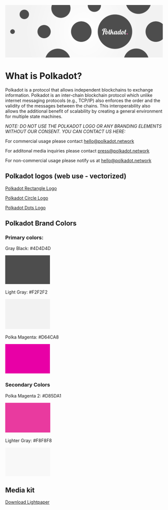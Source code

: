 ![Banner](https://github.com/mariapaulaweb3/Polkadot_Brand_Assets/blob/master/Banners/polka_Twitter_banner_1500x500.png) 

# What is Polkadot? 

Polkadot is a protocol that allows independent blockchains to exchange information. Polkadot is an inter-chain blockchain protocol which unlike internet messaging protocols (e.g., TCP/IP) also enforces the order and the validity of the messages between the chains. This interoperability also allows the additional benefit of scalability by creating a general environment for multiple state machines.  

*NOTE: DO NOT USE THE POLKADOT LOGO OR ANY BRANDING ELEMENTS WITHOUT OUR CONSENT. YOU CAN CONTACT US HERE:*

For commercial usage please contact <a href="mailto:hello@polkadot.network ">hello@polkadot.network</a>

For additonal media inquiries please contact <a href="mailto:press@polkadot.network ">press@polkadot.network</a>

For non-commercial usage please notify us at <a href="mailto:hello@polkadot.network ">hello@polkadot.network</a>



## Polkadot logos (web use - vectorized) 


<a href="https://github.com/mariapaulaweb3/Polkadot_Brand_Assets/blob/master/Branding%20elements/Logos/Polka_Rectangle_Logo.eps">Polkadot Rectangle Logo</a>

<a href="https://github.com/mariapaulaweb3/Polkadot_Brand_Assets/blob/master/Branding%20elements/Logos/Polka_Circle_Logo.eps">Polkadot Circle Logo</a>


<a href="https://github.com/mariapaulaweb3/Polkadot_Brand_Assets/blob/master/Branding%20elements/Logos/Polka_Circle_Logo.eps">Polkadot Dots Logo</a>


## Polkadot Brand Colors


### Primary colors: 

Gray Black: #4D4D4D

![Gray Black](https://github.com/mariapaulaweb3/Polkadot_Brand_Assets/blob/master/Branding%20elements/colors/Black_Gray_Primary.jpg) 

Light Gray: #F2F2F2

![Light Gray](https://github.com/mariapaulaweb3/Polkadot_Brand_Assets/blob/master/Branding%20elements/colors/Light_Gray_Primary.jpg) 

Polka Magenta: #D64CA8

![Polka Magenta](https://github.com/mariapaulaweb3/Polkadot_Brand_Assets/blob/master/Branding%20elements/colors/Polka_Magenta_Primary.jpg)



### Secondary Colors

Polka Magenta 2: #D85DA1

![Polka Magenta 2](https://github.com/mariapaulaweb3/Polkadot_Brand_Assets/blob/master/Branding%20elements/colors/Polka_Magenta_Secondary.jpg)

Lighter Gray: #F8F8F8

![Lighter Gray](https://github.com/mariapaulaweb3/Polkadot_Brand_Assets/blob/master/Branding%20elements/colors/Lighter_Gray_Secondary.jpg)



## Media kit

<a href="https://github.com/w3f/polkadot-light-paper/blob/master/Polkadot-lightpaper.pdf">Download Lightpaper</a>

